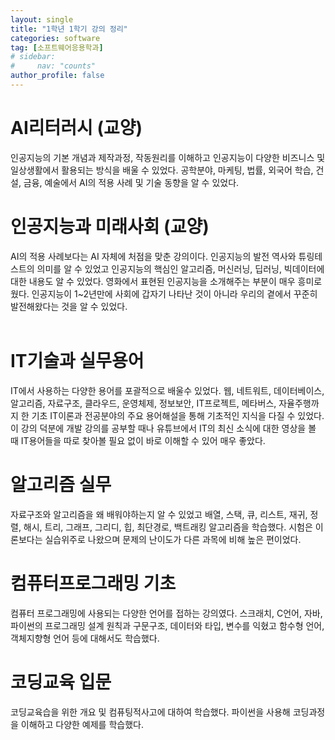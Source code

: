 ```yaml
---
layout: single
title: "1학년 1학기 강의 정리"
categories: software
tag: [소프트웨어응용학과]
# sidebar:
#     nav: "counts"
author_profile: false
---
```


# AI리터러시 (교양)
인공지능의 기본 개념과 제작과정, 작동원리를 이해하고 인공지능이 다양한 비즈니스 및 일상생활에서 활용되는 방식을 배울 수 있었다.
공학분야, 마케팅, 법률, 외국어 학습, 건설, 금융, 예술에서 AI의 적용 사례 및 기술 동향을 알 수 있었다.
</br>

# 인공지능과 미래사회 (교양)
AI의 적용 사례보다는 AI 자체에 처점을 맞춘 강의이다. 인공지능의 발전 역사와 튜링테스트의 의미를 알 수 있었고 인공지능의 핵심인 알고리즘, 머신러닝, 딥러닝, 빅데이터에 대한 내용도 알 수 있었다.
영화에서 표현된 인공지능을 소개해주는 부분이 매우 흥미로웠다. 인공지능이 1~2년만에 사회에 갑자기 나타난 것이 아니라 우리의 곁에서 꾸준히 발전해왔다는 것을 알 수 있었다.  
</br>

# IT기술과 실무용어
IT에서 사용하는 다양한 용어를 포괄적으로 배울수 있었다. 웹, 네트워트, 데이터베이스, 알고리즘, 자료구조, 클라우드, 운영체제, 정보보안, IT프로젝트, 메타버스, 자율주행까지 한 기초 IT이론과 전공분야의 주요 용어해설을 통해 기초적인 지식을 다질 수 있었다. 이 강의 덕분에 개발 강의를 공부할 때나 유튜브에서 IT의 최신 소식에 대한 영상을 볼 때 IT용어들을 따로 찾아볼 필요 없이 바로 이해할 수 있어 매우 좋았다.
</br>

# 알고리즘 실무
자료구조와 알고리즘을 왜 배워야하는지 알 수 있었고 배열, 스택, 큐, 리스트, 재귀, 정렬, 해시, 트리, 그래프, 그리디, 힙, 최단경로, 백트래킹 알고리즘을 학습했다.
시험은 이론보다는 실습위주로 나왔으며 문제의 난이도가 다른 과목에 비해 높은 편이었다.
</br>

# 컴퓨터프로그래밍 기초
컴퓨터 프로그래밍에 사용되는 다양한 언어를 접하는 강의였다. 스크래치, C언어, 자바, 파이썬의 프로그래밍 설계 원칙과 구문구조, 데이터와 타입, 변수를 익혔고 함수형 언어, 객체지향형 언어 등에 대해서도 학습했다.
</br>

# 코딩교육 입문
코딩교육습을 위한 개요 및 컴퓨팅적사고에 대하여 학습했다. 파이썬을 사용해 코딩과정을 이해하고 다양한 예제를 학습했다.